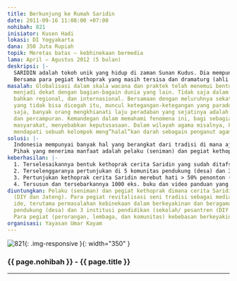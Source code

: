 ```yaml
---
title: Berkunjung ke Rumah Saridin
date: 2011-09-16 11:08:00 +07:00
nohibah: 821
inisiator: Kusen Hadi
lokasi: DI Yogyakarta
dana: 350 Juta Rupiah
topik: Meretas batas – kebhinekaan bermedia
lama: April – Agustus 2012 (5 bulan)
deskripsi: |-
  SARIDIN adalah tokoh unik yang hidup di zaman Sunan Kudus. Dia mempunyai pemahaman agama yang luwes, reflektif, filosofis, dan sekaligus nakal. Saridin merupakan cerita komedi rakyat yang telah  mengakar, khususnnya di daerah Pesisir Utara Jawa. Dahulu, cerita Saridin populer dalam tobong-tobong kethoprak karena sebagian terbesarnya jenaka atawa bernuansa lawak. Cerita ini tenggelam bebarengan dengan meredupnya tobong kethoprak karena tidak mampu bersaing dengan mode kemajuan media: biaya tanggapan tinggi, duarasi terlalu lama, dll.
  Bersama para pegiat kethoprak yang masih tersisa dan dramaturg (ahli seni pertunjukan modern), akan dilakukan tafsir ulang cerita Saridin, terutama dalam pengemasan yang disesuaikan dengan semangat zaman, semisal: durasi lebih pendek (1 jam), dalam skala sederhana, bisa dimainkan oleh 7-10 personil (bisa mengadopsi model produksi Kethoprak Ringkas atau Kethoprak Pendhapan). Hasil tafsir ulang cerita Saridin akan dipentaskan di komunitas-komunitas pendukungnya (desa dan kampung) dan institusi pendidikan (sekolah/ pesantren) di Jawa Tengah dan DIY sebagai media kampanye ide-ide pluralisme dan kebinekaan dalam berkeyakinan serta beragama. Seluruh proses akan disusun ulang dalam bentuk video dan buku petunjuk. Diharapkan, paket buku dan video ini bisa membantu media-media/ seni-seni tradisi merevitalisasi dirinya, sehingga dapat digunakan sebagai media menyampaikan pesan pemahaman hidup beragama yang bijak. Kritik estetika seharusnya merupakan kritik sosial.
masalah: Globalisasi dalam skala wacana dan praktek telah menemui bentuknya. Kita
  menjadi dekat dengan bagian-bagain dunia yang lain. Tidak saja dalam skala nasional,
  bahkan regional, dan internasional. Bersamaan dengan meluruhnya sekat-sekat perbedaan
  yang tidak bisa dicegah itu, muncul ketegangan-ketegangan yang paradoksal. Tiba-tiba
  saja, banyak orang mengkhianati laju peradaban yang sejatinya adalah perjumpaan
  dan percampuran. Kemandegan dalam memahami fenomena ini, bagi sebagian terbesar
  masyarakat, menyebabkan keputusasaan. Dalam wilayah agama misalnya, kita mulai sering
  mendapati sebuah kelompok meng”halal”kan darah sebagain penganut agama lain.
solusi: |-
  Indonesia mempunyai banyak hal yang berangkat dari tradisi di mana ajaran agama justru sangat luwes, toleran, dan bersifat kontekstual. Tradisi keberagamaan seperti ini merupakan modal sosial (social capital) yang mendukung instalasi demokrasi di Indonesia. Penting kiranya ada sebuah praktek untuk, tidak hanya saling mengenal, namun juga memahami “yang lain”. Teater tradisional, dalam hal ini kethoprak, merupakan media mengenal, memahami, mengapresiasi, mengkomunikasikan, bahkan menafsir ulang keberagaman yang ada di sekitar kita dengan cerdas dan beradab. Berangkat dari sini, Yayasan Umar Kayam berencana mewacanakan ulang sejarah pergulatan Saridin dalam bentuk teater tradisional: Kethoprak.
  Pihak yang menerima manfaat adalah pelaku (seniman) dan pegiat kethoprak dimana cerita Saridin masih dimainkan (DIY dan Jateng). Para pegiat revitalisasi seni tradisi sebagai media penyampai ide, terutama permasalahan kebinekaan dalam berkeyakinan dan beragama. 5 komunitas pendukung (desa) dan 3 institusi pendidikan (sekolah/ pesantren (DIY dan JATENG). Para pegiat (perorangan, lembaga, dan komunitas) kebebasan berkeyakinan dan beragama.
keberhasilan: |-
  1. Terselesaikannya bentuk kethoprak cerita Saridin yang sudah ditafsir ulang (mudah dimainkan, pemain 7-10 orang, berdurasi < 1 jam, serta menyesuaikan dengan selera kontemporer).
  2. Terselenggaranya pertunjukan di 5 komunitas pendukung (desa) dan 3 institusi pendidikan (sekolah/ pesantren).
  3. Pertunjukan kethoprak cerita Saridin merebut hati > 50% penonton (melalui survei penonton).
  4. Tersusun dan tersebarkannya 1000 eks. buku dan video panduan yang mudah dioperasikan/ diblikasi oleh pegiat-pegiat revitalisasi seni tradisi.
diuntungkan: Pelaku (seniman) dan pegiat kethoprak dimana cerita Saridin masih dimainkan
  (DIY dan Jateng). Para pegiat revitalisasi seni tradisi sebagai media penyampai
  ide, terutama permasalahan kebinekaan dalam berkeyakinan dan beragama. 5 komunitas
  pendukung (desa) dan 3 institusi pendidikan (sekolah/ pesantren (DIY dan JATENG).
  Para pegiat (perorangan, lembaga, dan komunitas) kebebasan berkeyakinan dan beragama.
organisasi: Yayasan Umar Kayam
---
```


![821](/static/img/hibahcmb/821.png){: .img-responsive }{: width="350" }

### {{ page.nohibah }} - {{ page.title }}

---
